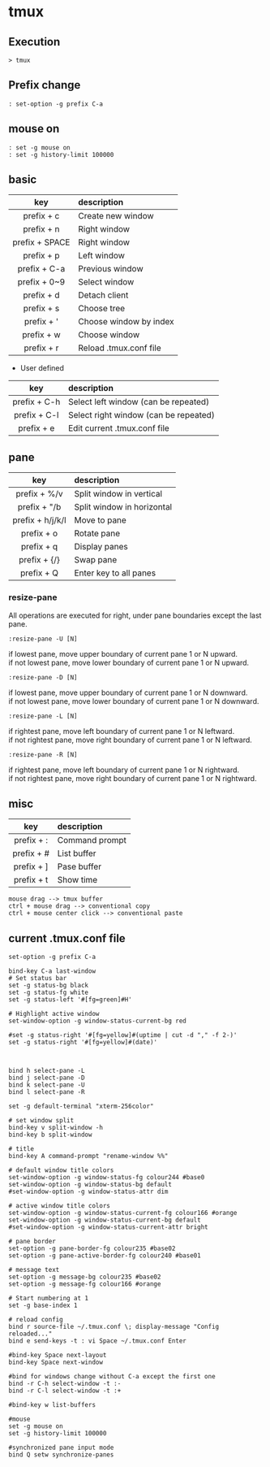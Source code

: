 # tmux

## Execution
~~~~
> tmux
~~~~

## Prefix change
~~~~~
: set-option -g prefix C-a
~~~~~
    
## mouse on
~~~~
: set -g mouse on
: set -g history-limit 100000
~~~~

## basic

|key|description|
|:---:|:------------|
|prefix + c|Create new window|
|prefix + n|Right window|
|prefix + SPACE|Right window|
|prefix + p|Left window|
|prefix + C-a|Previous window|
|prefix + 0~9|Select window|
|prefix + d|Detach client|
|prefix + s|Choose tree|
|prefix + '|Choose window by index|
|prefix + w|Choose window|
|prefix + r|Reload .tmux.conf file|

* User defined

|key|description|
|:---:|:------------|
|prefix + C-h|Select left window (can be repeated)|
|prefix + C-l|Select right window (can be repeated)|
|prefix + e|Edit current .tmux.conf file|

## pane

|key|description|
|:---:|:------------|
|prefix + %/v|Split window in vertical|
|prefix + "/b|Split window in horizontal|
|prefix + h/j/k/l|Move to pane|
|prefix + o|Rotate pane|
|prefix + q|Display panes|
|prefix + {/}|Swap pane|
|prefix + Q|Enter key to all panes|

### resize-pane

All operations are executed for right, under pane boundaries except the last pane.

~~~~
:resize-pane -U [N]
~~~~
if lowest pane, move upper boundary of current pane 1 or N upward.<br/>
if not lowest pane, move lower boundary of current pane 1 or N upward.

~~~~
:resize-pane -D [N]
~~~~
if lowest pane, move upper boundary of current pane 1 or N downward.<br/>
if not lowest pane, move lower boundary of current pane 1 or N downward.

~~~~
:resize-pane -L [N]
~~~~
if rightest pane, move left boundary of current pane 1 or N leftward.<br/>
if not rightest pane, move right boundary of current pane 1 or N leftward.

~~~~
:resize-pane -R [N]
~~~~
if rightest pane, move left boundary of current pane 1 or N rightward.<br/>
if not rightest pane, move right boundary of current pane 1 or N rightward.


## misc

|key|description|
|:---:|:------------|
|prefix + :|Command prompt|
|prefix + #|List buffer|
|prefix + ]|Pase buffer|
|prefix + t|Show time|

~~~~
mouse drag --> tmux buffer
ctrl + mouse drag --> conventional copy
ctrl + mouse center click --> conventional paste
~~~~

## current .tmux.conf file

~~~~
set-option -g prefix C-a

bind-key C-a last-window
# Set status bar
set -g status-bg black
set -g status-fg white
set -g status-left '#[fg=green]#H'

# Highlight active window
set-window-option -g window-status-current-bg red

#set -g status-right '#[fg=yellow]#(uptime | cut -d "," -f 2-)'
set -g status-right '#[fg=yellow]#(date)'



bind h select-pane -L
bind j select-pane -D
bind k select-pane -U
bind l select-pane -R

set -g default-terminal "xterm-256color"

# set window split
bind-key v split-window -h
bind-key b split-window

# title
bind-key A command-prompt "rename-window %%"

# default window title colors
set-window-option -g window-status-fg colour244 #base0
set-window-option -g window-status-bg default
#set-window-option -g window-status-attr dim

# active window title colors
set-window-option -g window-status-current-fg colour166 #orange
set-window-option -g window-status-current-bg default
#set-window-option -g window-status-current-attr bright

# pane border
set-option -g pane-border-fg colour235 #base02
set-option -g pane-active-border-fg colour240 #base01

# message text
set-option -g message-bg colour235 #base02
set-option -g message-fg colour166 #orange

# Start numbering at 1
set -g base-index 1

# reload config
bind r source-file ~/.tmux.conf \; display-message "Config reloaded..."                                                                     
bind e send-keys -t : vi Space ~/.tmux.conf Enter

#bind-key Space next-layout
bind-key Space next-window

#bind for windows change without C-a except the first one
bind -r C-h select-window -t :-
bind -r C-l select-window -t :+

#bind-key w list-buffers

#mouse
set -g mouse on
set -g history-limit 100000

#synchronized pane input mode
bind Q setw synchronize-panes
~~~~
